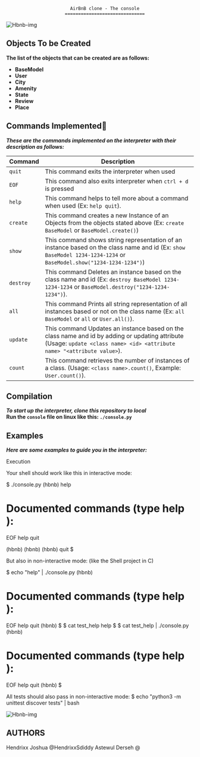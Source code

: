                             AirBnB clone - The console
                          ==============================
![Hbnb-img](https://s3.amazonaws.com/alx-intranet.hbtn.io/uploads/medias/2018/6/65f4a1dd9c51265f49d0.png?X-Amz-Algorithm=AWS4-HMAC-SHA256&X-Amz-Credential=AKIARDDGGGOUSBVO6H7D%2F20220901%2Fus-east-1%2Fs3%2Faws4_request&X-Amz-Date=20220901T174438Z&X-Amz-Expires=86400&X-Amz-SignedHeaders=host&X-Amz-Signature=6a7feae38256349f9f440351079fc93d08f193bb8994dafe1f2d4f111e44320e.png)


## Objects To be Created
**The list of the objects that can be created are as follows:**
-   **BaseModel**
-   **User**
-   **City**
-   **Amenity**
-   **State**
-   **Review**
-   **Place**

## Commands Implemented🌟
***These are the commands implemented on the interpreter with their description as follows:***

|   **Command**     |       **Description**     |
|   -----------     |       ---------------     |
|   `quit`          |   This command exits the interpreter when used|
|   `EOF`           |   This command also exits interpreter when `ctrl + d` is pressed  |
|   `help`           |   This command helps to tell more about a command when used (Ex: `help quit`).   |
|   `create`           |   This command creates a new Instance of an Objects from the objects stated above (Ex: `create BaseModel` or `BaseModel.create()`)
|   `show`           |   This command shows string representation of an instance based on the class name and id (Ex: `show BaseModel 1234-1234-1234` or `BaseModel.show("1234-1234-1234")`)   |
|   `destroy`      |   This command Deletes an instance based on the class name and id (Ex: `destroy BaseModel 1234-1234-1234` or `BaseModel.destroy("1234-1234-1234")`).    |
|   `all`           |   This command Prints all string representation of all instances based or not on the class name (Ex: `all BaseModel` or `all` or `User.all()`).   |
|   `update`           |   This command Updates an instance based on the class name and id by adding or updating attribute (Usage: `update <class name> <id> <attribute name> "<attribute value>`). |
|   `count`           |   This command retrieves the number of instances of a class. (Usage: `<class name>.count()`, Example: `User.count()`).  |

## Compilation
***To start up the interpreter, clone this repository to local*** <br>
**Run the `console` file on linux like this: `./console.py`**

## Examples
***Here are some examples to guide you in the interpreter:***



Execution

Your shell should work like this in interactive mode:

$ ./console.py
(hbnb) help

Documented commands (type help <topic>):
========================================
EOF  help  quit

(hbnb) 
(hbnb) 
(hbnb) quit
$

But also in non-interactive mode: (like the Shell project in C)

$ echo "help" | ./console.py
(hbnb)

Documented commands (type help <topic>):
========================================
EOF  help  quit
(hbnb) 
$
$ cat test_help
help
$
$ cat test_help | ./console.py
(hbnb)

Documented commands (type help <topic>):
========================================
EOF  help  quit
(hbnb) 
$

All tests should also pass in non-interactive mode: $ echo "python3 -m unittest discover tests" | bash

![Hbnb-img](https://s3.amazonaws.com/alx-intranet.hbtn.io/uploads/medias/2018/6/815046647d23428a14ca.png?X-Amz-Algorithm=AWS4-HMAC-SHA256&X-Amz-Credential=AKIARDDGGGOUSBVO6H7D%2F20220901%2Fus-east-1%2Fs3%2Faws4_request&X-Amz-Date=20220901T174438Z&X-Amz-Expires=86400&X-Amz-SignedHeaders=host&X-Amz-Signature=f70a620862e1b236384aa5f84d4a6a18c046fa40d064d37c04c4295194284553.png)


## AUTHORS
Hendrixx Joshua @HendrixxSdiddy
Astewul Derseh  @

